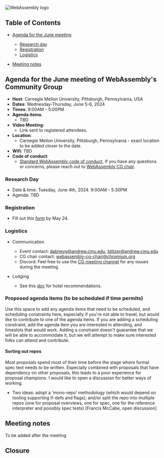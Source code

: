 ![WebAssembly logo](/images/WebAssembly.png)

## Table of Contents

* [Agenda for the June meeting](#agenda-for-the-June-meeting-of-webassemblys-community-group)
    
   * [Research day](#research-day) 
   * [Registration](#registration)
   * [Logistics](#logistics)

* [Meeting notes](#meeting-notes)


## Agenda for the June meeting of WebAssembly's Community Group

- **Host**: Carnegie Mellon University, Pittsburgh, Pennsylvania, USA
- **Dates**: Wednesday-Thursday, June 5-6, 2024
- **Times**: 9:00AM - 5:00PM
- **Agenda items**: 
    - TBD
- **Video Meeting**:
    - Link sent to registered attendees.
- **Location**:
    - Carnegie Mellon University, Pittsburgh, Pennsylvania - exact location to be added closer to the date.
- **Wifi**: TBD
- **Code of conduct**:
    - [Standard WebAssembly code of conduct](https://github.com/WebAssembly/design/blob/master/CodeOfConduct.md). If you have any questions or concerns, please reach out to [WebAssembly CG chair](mailto:webassembly-cg-chair@chromium.org).

### Research Day

- Date & time: Tuesday, June 4th, 2024. 9:00AM - 5:30PM 
- Agenda: TBD

### Registration

- Fill out this [form](https://forms.gle/ahNN9e7Nwc8W9PtQ7) by May 24.

### Logistics

- Communication
    - Event contact: dabneyg@andrew.cmu.edu, btitzer@andrew.cmu.edu 
    - CG chair contact: webassembly-cg-chair@chromium.org 
    - Discord: Feel free to use the [CG meeting channel](https://discord.com/channels/453584038356058112/1228021998647509013) for any issues during the meeting.
 
- Lodging
    - See this [doc](https://docs.google.com/document/d/1Hjfl6QnqVQuXjFZ9vuP0vTMl0sQhBhupu_vfg2XbE5Q/edit) for hotel recommendations.

### Proposed agenda items (to be scheduled if time permits)
Use this space to add any agenda items that need to be scheduled, and scheduling constraints here, especially if you're not able to travel, but would like to contribute to one of the agenda items. If you are adding a scheduling constraint, add the agenda item you are interested in attending, and timeslots that would work.
Adding a constraint doesn't guarantee that we will be able to accommodate it, but we will attempt to make sure interested folks can attend and contribute. 

#### Sorting out repos
Most proposals spend most of their time before the stage where formal spec text needs to be written. Especially combined with proposals that have dependency on other proposals, this leads to a poor experience for proposal champions. I would like to open a discussion for better ways of working.

 - Two ideas: adopt a 'mono-repo' methodology (which would depend on tooling supporting if-defs and flags); and/or split the repo into multiple repos (one for proposal overviews, one for spec, one for the reference interpreter and possibly spec tests) [Francis McCabe, open discussion]


## Meeting notes
To be added after the meeting

## Closure
